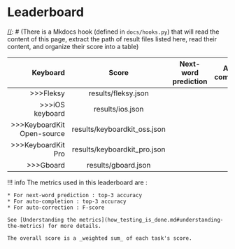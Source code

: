 # Leaderboard

[//]: # (A bit of explanation is required for this page)
[//]: # (There is a Mkdocs hook (defined in `docs/hooks.py`) that will read the content of this page, extract the path of result files listed here, read their content, and organize their score into a table)

| Keyboard | Score | Next-word prediction | Auto-completion | Auto-correction |
|---------:|:-----:|:--------------------:|:---------------:|:---------------:|
>>>Fleksy|results/fleksy.json
>>>iOS keyboard|results/ios.json
>>>KeyboardKit Open-source|results/keyboardkit_oss.json
>>>KeyboardKit Pro|results/keyboardkit_pro.json
>>>Gboard|results/gboard.json

!!! info
    The metrics used in this leaderboard are :

    * For next-word prediction : top-3 accuracy
    * For auto-completion : top-3 accuracy
    * For auto-correction : F-score

    See [Understanding the metrics](how_testing_is_done.md#understanding-the-metrics) for more details.

    The overall score is a _weighted sum_ of each task's score.
